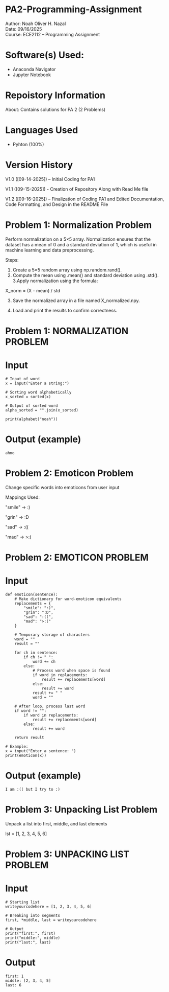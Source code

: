 # PA2-Programming-Assignment

Author: Noah Oliver H. Nazal  
Date: 09/16/2025  
Course: ECE2112 – Programming Assignment  

# Software(s) Used:
- Anaconda Navigator  
- Jupyter Notebook  

# Repoistory Information
About: Contains solutions for PA 2 (2 Problems)  

# Languages Used
- Pyhton (100%)

# Version History
V1.0 ([09-14-2025]) – Initial Coding for PA1  

V1.1 ([09-15-2025]) - Creation of Repository Along with Read Me file  

V1.2 ([09-16-2025]) – Finalization of Coding PA1 and Edited Documentation, Code Formatting, and Design in the README File  

# Problem 1: Normalization Problem
Perform normalization on a 5×5 array. Normalization ensures that the dataset has a mean of 0 and a standard deviation of 1, which is useful in machine learning and data preprocessing.

Steps:

1. Create a 5×5 random array using np.random.rand().
2. Compute the mean using .mean() and standard deviation using .std(). 3.Apply normalization using the formula:

X_norm = (X - mean) / std

3. Save the normalized array in a file named X_normalized.npy.

4. Load and print the results to confirm correctness.


# Problem 1: NORMALIZATION PROBLEM
# Input
    # Input of word
    x = input("Enter a string:")

    # Sorting word alphabetically
    x_sorted = sorted(x)

    # Output of sorted word
    alpha_sorted = "".join(x_sorted)

    print(alphabet("noah"))

# Output (example)
    ahno
# Problem 2: Emoticon Problem
Change specific words into emoticons from user input

Mappings Used:

"smile" → :)

"grin" → :D

"sad" → :((

"mad" → >:(

# Problem 2: EMOTICON PROBLEM
# Input
    def emoticon(sentence):
        # Make dictionary for word-emoticon equivalents
        replacements = {
            "smile": ":)",
            "grin": ":D",
            "sad": ":((",
            "mad": ">:("
        }

        # Temporary storage of characters
        word = ""
        result = ""

        for ch in sentence:
            if ch != " ":
                word += ch
            else:
                # Process word when space is found
                if word in replacements:
                    result += replacements[word]
                else:
                    result += word
                result += " "
                word = ""

        # After loop, process last word
        if word != "":
            if word in replacements:
                result += replacements[word]
            else:
                result += word

        return result

    # Example:
    x = input("Enter a sentence: ")
    print(emoticon(x))

# Output (example)
    I am :(( but I try to :)

# Problem 3: Unpacking List Problem
Unpack a list into first, middle, and last elements

lst = [1, 2, 3, 4, 5, 6]

# Problem 3: UNPACKING LIST PROBLEM
# Input
    # Starting list
    writeyourcodehere = [1, 2, 3, 4, 5, 6]

    # Breaking into segments
    first, *middle, last = writeyourcodehere

    # Output
    print("first:", first)
    print("middle:", middle)
    print("last:", last)

# Output
    first: 1  
    middle: [2, 3, 4, 5]  
    last: 6  

